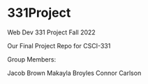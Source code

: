 # 331Project
Web Dev 331 Project Fall 2022

Our Final Project Repo for CSCI-331 

Group Members: 

Jacob Brown
Makayla Broyles
Connor Carlson

